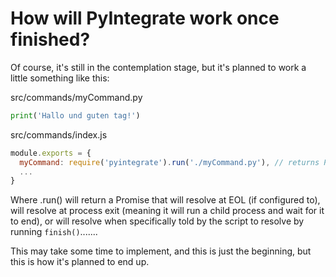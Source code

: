 # How will PyIntegrate work once finished?

Of course, it's still in the contemplation stage, but it's planned to work a little something like this:

src/commands/myCommand.py
```python
print('Hallo und guten tag!')
```

src/commands/index.js
```javascript
module.exports = {
  myCommand: require('pyintegrate').run('./myCommand.py'), // returns Promise; resolves once process done or self-indicated
  ...
}
```

Where .run() will return a Promise that will resolve at EOL (if configured to), will resolve at process exit (meaning it will
run a child process and wait for it to end), or will resolve when specifically told by the script to resolve by running
`finish()`.......

This may take some time to implement, and this is just the beginning, but this is how it's planned to end up.
